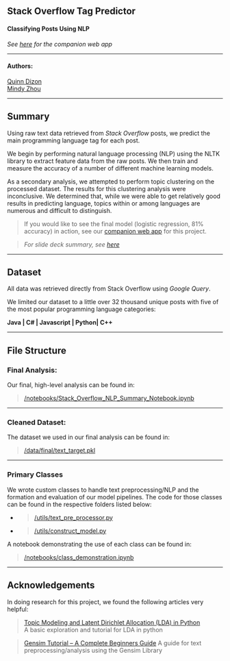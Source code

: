## **Stack Overflow Tag Predictor**
#### Classifying Posts Using NLP 

_See [here](https://tag-predictor.netlify.com/) for the companion web app_
___
#### Authors: 
[Quinn Dizon](https://github.com/QED0711)  
[Mindy Zhou](https://github.com/mzhou356)

___

## Summary

Using raw text data retrieved from _Stack Overflow_ posts, we predict the main programming language tag for each post. 

We begin by performing natural language processing (NLP) using the NLTK library to extract feature data from the raw posts. We then train and measure the accuracy of a number of different machine learning models. 

As a secondary analysis, we attempted to perform topic clustering on the processed dataset. The results for this clustering analysis were inconclusive. We determined that, while we were able to get relatively good results in predicting language, topics within or among languages are numerous and difficult to distinguish.

> If you would like to see the final model (logistic regression, 81% accuracy) in action, see our [companion web app](https://tag-predictor.netlify.com/) for this project.

> _For slide deck summary, see [here](#)_
___

## Dataset

All data was retrieved directly from Stack Overflow using _Google Query_.

We limited our dataset to a little over 32 thousand unique posts with five of the most popular programming language categories:  

**Java | C# | Javascript | Python| C++**

___

## File Structure

### Final Analysis: 
Our final, high-level analysis can be found in:


> [/notebooks/Stack_Overflow_NLP_Summary_Notebook.ipynb](#)

___
### Cleaned Dataset:

The dataset we used in our final analysis can be found in:
> [/data/final/text_target.pkl](#)
___
### Primary Classes

We wrote custom classes to handle text preprocessing/NLP and the formation and evaluation of our model pipelines. The code for those classes can be found in the respective folders listed below:

- > [/utils/text_pre_processor.py](#)
- > [/utils/construct_model.py](#)

A notebook demonstrating the use of each class can be found in:

> [/notebooks/class_demonstration.ipynb](#)

___

## Acknowledgements 

In doing research for this project, we found the following articles very helpful:

> [Topic Modeling and Latent Dirichlet Allocation (LDA) in Python](https://towardsdatascience.com/topic-modeling-and-latent-dirichlet-allocation-in-python-9bf156893c24)  
> A basic exploration and tutorial for LDA in python

> [Gensim Tutorial – A Complete Beginners Guide](https://www.machinelearningplus.com/nlp/gensim-tutorial/)
> A guide for text preprocessing/analysis using the Gensim Library